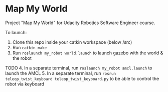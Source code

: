 # Map My World

Project "Map My World" for Udacity Robotics Software Engineer course.

To launch:

 1. Clone this repo inside your catkin workspace (below /src)
 2. Run `catkin_make`
 3. Run `roslaunch my_robot world.launch` to launch gazebo with the world & the robot

 TODO
 4. In a separate terminal, run `roslaunch my_robot amcl.launch` to launch the AMCL
 5. In a separate terminal, run `rosrun teleop_twist_keyboard teleop_twist_keyboard.py` to be able to control the robot via keyboard
 